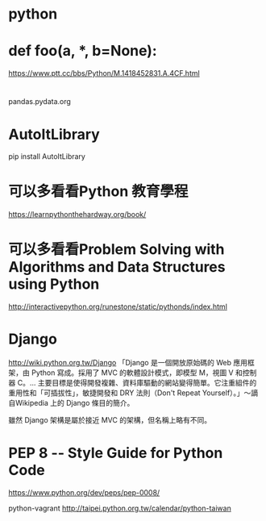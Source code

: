 python
===



# def foo(a, *, b=None):
https://www.ptt.cc/bbs/Python/M.1418452831.A.4CF.html




# 
pandas.pydata.org






# AutoItLibrary
pip install AutoItLibrary

# 可以多看看Python 教育學程
https://learnpythonthehardway.org/book/

# 可以多看看Problem Solving with Algorithms and Data Structures using Python
http://interactivepython.org/runestone/static/pythonds/index.html


# Django
http://wiki.python.org.tw/Django
「Django 是一個開放原始碼的 Web 應用框架，由 Python 寫成。採用了 MVC 的軟體設計模式，即模型 M，視圖 V 和控制器 C。... 主要目標是使得開發複雜、資料庫驅動的網站變得簡單。它注重組件的重用性和「可插拔性」，敏捷開發和 DRY 法則（Don't Repeat Yourself）。」～謫自Wikipedia 上的 Django 條目的簡介。

雖然 Django 架構是屬於接近 MVC 的架構，但名稱上略有不同。


# PEP 8 -- Style Guide for Python Code
https://www.python.org/dev/peps/pep-0008/


python-vagrant
http://taipei.python.org.tw/calendar/python-taiwan